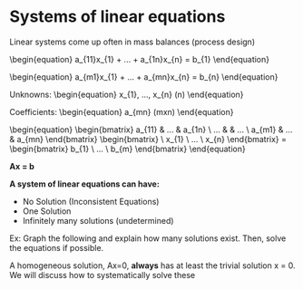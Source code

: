# Systems of linear equations
Linear systems come up often in mass balances (process design)

\begin{equation}
a_{11}x_{1} + ... + a_{1n}x_{n} = b_{1}
\end{equation}



\begin{equation}
a_{m1}x_{1} + ... + a_{mn}x_{n} = b_{n}
\end{equation}


Unknowns: 
\begin{equation}
x_{1}, ..., x_{n} (n)
\end{equation}

Coefficients:
\begin{equation}
 a_{mn} (mxn)
 \end{equation}


\begin{equation}
\begin{bmatrix} a_{11} & ... & a_{1n} \\ ... &     & ... \\ a_{m1} & ... & a_{mn} \end{bmatrix}
\begin{bmatrix} \ x_{1} \\ ... \\ x_{n} \end{bmatrix} = 
\begin{bmatrix} b_{1} \\ ... \\ b_{m} \end{bmatrix} 
\end{equation}

**Ax = b**

**A system of linear equations can have:**
- No Solution (Inconsistent Equations)
- One Solution
- Infinitely many solutions (undetermined)

Ex: Graph the following and explain how many solutions exist. Then, solve the equations if possible.


A homogeneous solution, Ax=0, **always** has at least the trivial solution x = 0. We will discuss how to systematically solve these